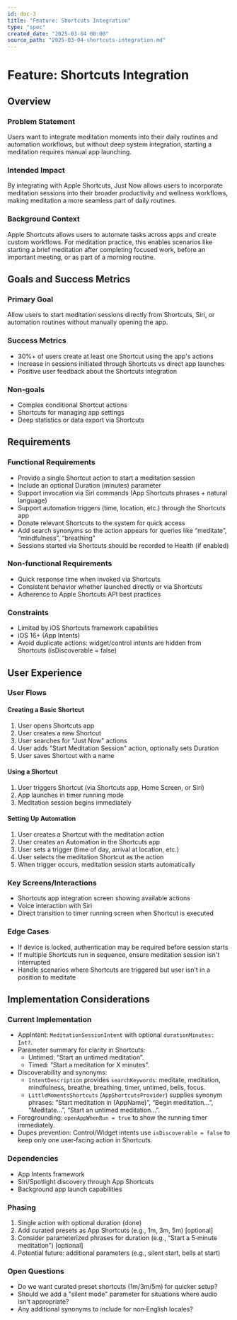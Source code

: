 ```yaml
---
id: doc-3
title: "Feature: Shortcuts Integration"
type: "spec"
created_date: "2025-03-04 00:00"
source_path: "2025-03-04-shortcuts-integration.md"
---
```

# Feature: Shortcuts Integration

## Overview

### Problem Statement
Users want to integrate meditation moments into their daily routines and automation workflows, but without deep system integration, starting a meditation requires manual app launching.

### Intended Impact
By integrating with Apple Shortcuts, Just Now allows users to incorporate meditation sessions into their broader productivity and wellness workflows, making meditation a more seamless part of daily routines.

### Background Context
Apple Shortcuts allows users to automate tasks across apps and create custom workflows. For meditation practice, this enables scenarios like starting a brief meditation after completing focused work, before an important meeting, or as part of a morning routine.

## Goals and Success Metrics

### Primary Goal
Allow users to start meditation sessions directly from Shortcuts, Siri, or automation routines without manually opening the app.

### Success Metrics
- 30%+ of users create at least one Shortcut using the app's actions
- Increase in sessions initiated through Shortcuts vs direct app launches
- Positive user feedback about the Shortcuts integration

### Non-goals
- Complex conditional Shortcut actions
- Shortcuts for managing app settings
- Deep statistics or data export via Shortcuts

## Requirements

### Functional Requirements
- Provide a single Shortcut action to start a meditation session
- Include an optional Duration (minutes) parameter
- Support invocation via Siri commands (App Shortcuts phrases + natural language)
- Support automation triggers (time, location, etc.) through the Shortcuts app
- Donate relevant Shortcuts to the system for quick access
- Add search synonyms so the action appears for queries like “meditate”, “mindfulness”, “breathing”
- Sessions started via Shortcuts should be recorded to Health (if enabled)

### Non-functional Requirements
- Quick response time when invoked via Shortcuts
- Consistent behavior whether launched directly or via Shortcuts
- Adherence to Apple Shortcuts API best practices

### Constraints
- Limited by iOS Shortcuts framework capabilities
- iOS 16+ (App Intents)
- Avoid duplicate actions: widget/control intents are hidden from Shortcuts (isDiscoverable = false)

## User Experience

### User Flows

#### Creating a Basic Shortcut
1. User opens Shortcuts app
2. User creates a new Shortcut
3. User searches for "Just Now" actions
4. User adds "Start Meditation Session" action, optionally sets Duration
5. User saves Shortcut with a name

#### Using a Shortcut
1. User triggers Shortcut (via Shortcuts app, Home Screen, or Siri)
2. App launches in timer running mode
3. Meditation session begins immediately

#### Setting Up Automation
1. User creates a Shortcut with the meditation action
2. User creates an Automation in the Shortcuts app
3. User sets a trigger (time of day, arrival at location, etc.)
4. User selects the meditation Shortcut as the action
5. When trigger occurs, meditation session starts automatically

### Key Screens/Interactions
- Shortcuts app integration screen showing available actions
- Voice interaction with Siri
- Direct transition to timer running screen when Shortcut is executed

### Edge Cases
- If device is locked, authentication may be required before session starts
- If multiple Shortcuts run in sequence, ensure meditation session isn't interrupted
- Handle scenarios where Shortcuts are triggered but user isn't in a position to meditate

## Implementation Considerations

### Current Implementation
- AppIntent: `MeditationSessionIntent` with optional `durationMinutes: Int?`.
- Parameter summary for clarity in Shortcuts:
  - Untimed: “Start an untimed meditation”.
  - Timed: “Start a meditation for X minutes”.
- Discoverability and synonyms:
  - `IntentDescription` provides `searchKeywords`: meditate, meditation, mindfulness, breathe, breathing, timer, untimed, bells, focus.
  - `LittleMomentsShortcuts` (`AppShortcutsProvider`) supplies synonym phrases: “Start meditation in (AppName)”, “Begin meditation…”, “Meditate…”, “Start an untimed meditation…”.
- Foregrounding: `openAppWhenRun = true` to show the running timer immediately.
- Dupes prevention: Control/Widget intents use `isDiscoverable = false` to keep only one user‑facing action in Shortcuts.

### Dependencies
- App Intents framework
- Siri/Spotlight discovery through App Shortcuts
- Background app launch capabilities

### Phasing
1. Single action with optional duration (done)
2. Add curated presets as App Shortcuts (e.g., 1m, 3m, 5m) [optional]
3. Consider parameterized phrases for duration (e.g., “Start a 5‑minute meditation”) [optional]
4. Potential future: additional parameters (e.g., silent start, bells at start)

### Open Questions
- Do we want curated preset shortcuts (1m/3m/5m) for quicker setup?
- Should we add a "silent mode" parameter for situations where audio isn't appropriate?
- Any additional synonyms to include for non‑English locales?
